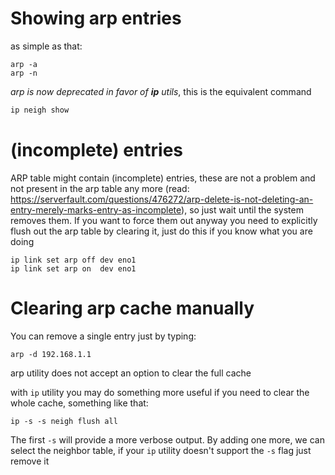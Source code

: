 # Showing arp entries
as simple as that:
```
arp -a
arp -n
```
_arp is now deprecated in favor of **ip** utils_, this is the equivalent command
```sh
ip neigh show
```

# (incomplete) entries
ARP table might contain (incomplete) entries, these are not a problem and not present in the arp table any more
(read: https://serverfault.com/questions/476272/arp-delete-is-not-deleting-an-entry-merely-marks-entry-as-incomplete), so just
wait until the system removes them.
If you want to force them out anyway you need to explicitly flush out the arp table by clearing it, just do this if you know 
what you are doing

```
ip link set arp off dev eno1
ip link set arp on  dev eno1
```

# Clearing arp cache manually
You can remove a single entry just by typing:
```
arp -d 192.168.1.1
```
arp utility does not accept an option to clear the full cache

with `ip` utility you may do something more useful if you need to clear the whole cache, something like that:
```
ip -s -s neigh flush all
```
The first `-s` will provide a more verbose output. By adding one more, we can select the neighbor table, if your `ip` utility doesn't support the `-s` flag just remove it
